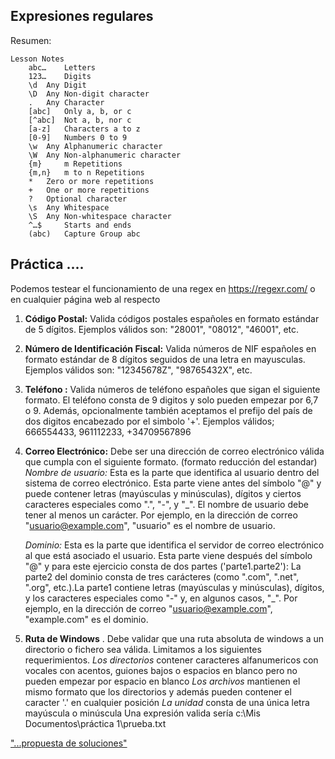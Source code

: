 ## Expresiones regulares

Resumen:

```
Lesson Notes
 	abc… 	Letters
	123… 	Digits
	\d 	Any Digit
	\D 	Any Non-digit character
	. 	Any Character
	[abc] 	Only a, b, or c
	[^abc] 	Not a, b, nor c
	[a-z] 	Characters a to z
	[0-9] 	Numbers 0 to 9
	\w 	Any Alphanumeric character
	\W 	Any Non-alphanumeric character
	{m} 	m Repetitions
	{m,n} 	m to n Repetitions
	* 	Zero or more repetitions
	+ 	One or more repetitions
	? 	Optional character
	\s 	Any Whitespace
	\S 	Any Non-whitespace character
	^…$ 	Starts and ends
	(abc) 	Capture Group abc
```

## Práctica ....

Podemos testear el funcionamiento de una regex en https://regexr.com/ o en cualquier página web al respecto

1. **Código Postal:** Valida códigos postales españoles en formato estándar de 5 dígitos. Ejemplos válidos son: "28001", "08012", "46001", etc.
2. **Número de Identificación Fiscal:** Valida números de NIF españoles en formato estándar de 8 dígitos seguidos de una letra en mayusculas. Ejemplos válidos son: "12345678Z", "98765432X", etc.
3. **Teléfono :** Valida números de teléfono españoles que sigan el siguiente formato.
   El teléfono consta de 9 digitos y solo pueden empezar por 6,7 o 9. Además, opcionalmente también aceptamos el prefijo del país de dos digitos encabezado por el simbolo '+'. Ejemplos válidos;  666554433, 961112233, +34709567896
4. **Correo Electrónico:** Debe ser una dirección de correo electrónico válida que cumpla con el siguiente formato. (formato reducción del estandar)
   *Nombre de usuario:* Esta es la parte que identifica al usuario dentro del sistema de correo electrónico. Esta parte viene antes del símbolo "@" y puede contener letras (mayúsculas y minúsculas), dígitos y ciertos caracteres especiales como ".", "-", y "_". El nombre de usuario debe tener al menos un carácter. Por ejemplo, en la dirección de correo "usuario@example.com", "usuario" es el nombre de usuario.

   *Dominio:* Esta es la parte que identifica el servidor de correo electrónico al que está asociado el usuario. Esta parte viene después del símbolo "@" y para este ejercicio consta de dos partes ('parte1.parte2'): La parte2 del dominio consta de tres carácteres (como ".com", ".net", ".org", etc.).La parte1  contiene letras (mayúsculas y minúsculas), dígitos, y los caracteres especiales como "-" y, en algunos casos, "_". Por ejemplo, en la dirección de correo "usuario@example.com", "example.com" es el dominio.
5. **Ruta de Windows** . Debe validar que una ruta absoluta de windows a un directorio o fichero sea válida. Limitamos a los siguientes requerimientos.
   *Los directorios* contener caracteres alfanumericos con vocales con acentos, guiones bajos o espacios en blanco pero no pueden empezar por espacio en blanco
   *Los archivos* mantienen el mismo formato que los directorios y además pueden contener el caracter '.' en cualquier posición
   *La unidad* consta de una única letra mayúscula o minúscula
   Una expresión valida sería	c:\Mis Documentos\práctica 1\prueba.txt

[&#34;...propuesta de soluciones&#34;](regex_sol.md)
